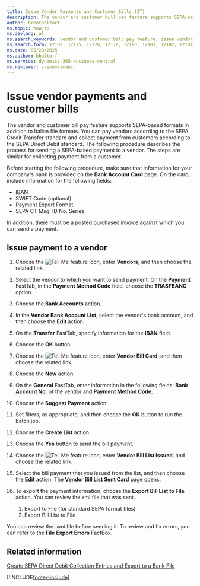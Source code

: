 ```yaml
---
title: Issue Vendor Payments and Customer Bills (IT)
description: The vendor and customer bill pay feature supports SEPA-based formats in addition to Italian file formats.
author: brentholtorf
ms.topic: how-to
ms.devlang: al
ms.search.keywords: vendor and customer bill pay feature, issue vendor payments, issue customer bills, SEPA credit transfer, SEPA direct debit, vendor bill payment, customer bill payment, Italian version
ms.search.form: 12102, 12175, 12176, 12178, 12180, 12181, 12182, 12184, 12185, 12186, 12190
ms.date: 05/20/2025
ms.author: bholtorf
ms.service: dynamics-365-business-central
ms.reviewer: v-soumramani
---
```


# Issue vendor payments and customer bills

The vendor and customer bill pay feature supports SEPA-based formats in addition to Italian file formats. You can pay vendors according to the SEPA Credit Transfer standard and collect payment from customers according to the SEPA Direct Debit standard. The following procedure describes the process for sending a SEPA-based payment to a vendor. The steps are similar for collecting payment from a customer.  

Before starting the following procedure, make sure that information for your company's bank is provided on the **Bank Account Card** page. On the card, include information for the following fields:  

- IBAN  
- SWIFT Code (optional)  
- Payment Export Format  
- SEPA CT Msg. ID No. Series  

In addition, there must be a posted purchased invoice against which you can send a payment.  

## Issue payment to a vendor  

1. Choose the ![Tell Me feature](../../media/ui-search/search_small.png "Tell me what you want to do") icon, enter **Vendors**, and then choose the related link.  
1. Select the vendor to which you want to send payment. On the **Payment** FastTab, in the **Payment Method Code** field, choose the **TRASFBANC** option.
1. Choose the **Bank Accounts** action.  
1. In the **Vendor Bank Account List**, select the vendor's bank account, and then choose the **Edit** action.
1. On the **Transfer** FastTab, specify information for the **IBAN** field.  
1. Choose the **OK** button.  
1. Choose the ![Tell Me feature](../../media/ui-search/search_small.png "Tell me what you want to do") icon, enter **Vendor Bill Card**, and then choose the related link.  
1. Choose the **New** action.  
1. On the **General** FastTab, enter information in the following fields: **Bank Account No.** of the vendor and **Payment Method Code**.  
1. Choose the **Suggest Payment** action.
1. Set filters, as appropriate, and then choose the **OK** button to run the batch job.  
1. Choose the **Create List** action.
1. Choose the **Yes** button to send the bill payment.  
1. Choose the ![Tell Me feature](../../media/ui-search/search_small.png "Tell me what you want to do") icon, enter **Vendor Bill List Issued**, and choose the related link.
1. Select the bill payment that you issued from the list, and then choose the **Edit** action. The **Vendor Bill List Sent Card** page opens.  
1. To export the payment information, choose the **Export Bill List to File** action. You can review the xml file that was sent.  

    1. Export to File (for standard SEPA format files)  
    1. Export Bill List to File  

You can review the *.xml* file before sending it. To review and fix errors, you can refer to the **File Export Errors** FactBox.  

## Related information

[Create SEPA Direct Debit Collection Entries and Export to a Bank File](../../finance-collect-payments-with-sepa-direct-debit.md#creating-sepa-direct-debit-collection-entries-and-export-to-a-bank-file)

[!INCLUDE[footer-include](../../includes/footer-banner.md)]
